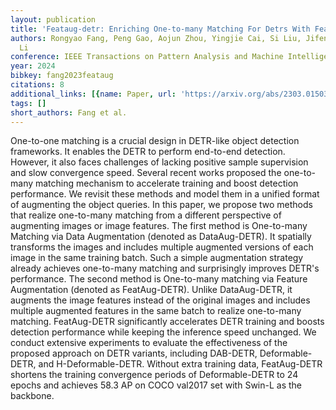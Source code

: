 ```yaml
---
layout: publication
title: 'Feataug-detr: Enriching One-to-many Matching For Detrs With Feature Augmentation'
authors: Rongyao Fang, Peng Gao, Aojun Zhou, Yingjie Cai, Si Liu, Jifeng Dai, Hongsheng
  Li
conference: IEEE Transactions on Pattern Analysis and Machine Intelligence
year: 2024
bibkey: fang2023feataug
citations: 8
additional_links: [{name: Paper, url: 'https://arxiv.org/abs/2303.01503'}]
tags: []
short_authors: Fang et al.
---
```

One-to-one matching is a crucial design in DETR-like object detection
frameworks. It enables the DETR to perform end-to-end detection. However, it
also faces challenges of lacking positive sample supervision and slow
convergence speed. Several recent works proposed the one-to-many matching
mechanism to accelerate training and boost detection performance. We revisit
these methods and model them in a unified format of augmenting the object
queries. In this paper, we propose two methods that realize one-to-many
matching from a different perspective of augmenting images or image features.
The first method is One-to-many Matching via Data Augmentation (denoted as
DataAug-DETR). It spatially transforms the images and includes multiple
augmented versions of each image in the same training batch. Such a simple
augmentation strategy already achieves one-to-many matching and surprisingly
improves DETR's performance. The second method is One-to-many matching via
Feature Augmentation (denoted as FeatAug-DETR). Unlike DataAug-DETR, it
augments the image features instead of the original images and includes
multiple augmented features in the same batch to realize one-to-many matching.
FeatAug-DETR significantly accelerates DETR training and boosts detection
performance while keeping the inference speed unchanged. We conduct extensive
experiments to evaluate the effectiveness of the proposed approach on DETR
variants, including DAB-DETR, Deformable-DETR, and H-Deformable-DETR. Without
extra training data, FeatAug-DETR shortens the training convergence periods of
Deformable-DETR to 24 epochs and achieves 58.3 AP on COCO val2017 set with
Swin-L as the backbone.